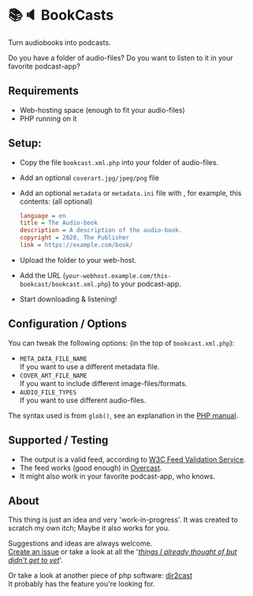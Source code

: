 📚🔈 BookCasts
==============

Turn audiobooks into podcasts.

Do you have a folder of audio-files?
Do you want to listen to it in your favorite podcast-app?


## Requirements
- Web-hosting space (enough to fit your audio-files)
- PHP running on it


## Setup:
- Copy the file `bookcast.xml.php` into your folder of audio-files.
- Add an optional `coverart.jpg/jpeg/png` file
- Add an optional `metadata` or `metadata.ini` file with , for example, this contents: (all optional)
  ```ini
  language = en
  title = The Audio-book
  description = A description of the audio-book.
  copyright = 2020, The Publisher
  link = https://example.com/book/
  ```

- Upload the folder to your web-host.
- Add the URL (`your-webhost.example.com/this-bookcast/bookcast.xml.php`) to your podcast-app.
- Start downloading & listening!


## Configuration / Options
You can tweak the following options: (in the top of `bookcast.xml.php`):

- `META_DATA_FILE_NAME`  
	If you want to use a different metadata file.
- `COVER_ART_FILE_NAME`  
	If you want to include different image-files/formats.
- `AUDIO_FILE_TYPES`  
	If you want to use different audio-files.

The syntax used is from `glob()`, see an explanation in the  [PHP manual](https://www.php.net/manual/en/function.glob.php).


## Supported / Testing
- The output is a valid feed, according to [W3C Feed Validation Service](https://validator.w3.org/feed/).
- The feed works (good enough) in [Overcast](https://overcast.fm/).
- It might also work in your favorite podcast-app, who knows.


## About
This thing is just an idea and very 'work-in-progress'.
It was created to scratch my own itch; Maybe it also works for you.

Suggestions and ideas are always welcome.  
[Create an issue](https://github.com/elwinschmitz/bookcasts/issues/new)
 or take a look at all the '_[things I already thought of but didn't get to yet](https://github.com/elwinschmitz/bookcasts/projects)_'.

Or take a look at another piece of php software: [dir2cast](https://github.com/ben-xo/dir2cast)  
It probably has the feature you're looking for.

